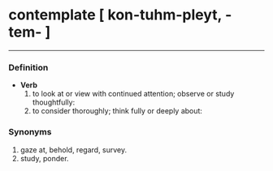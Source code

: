 # contemplate [ kon-tuhm-pleyt, -tem- ]
---
### Definition
- **Verb**
    1. to look at or view with continued attention; observe or study thoughtfully:
    2. to consider thoroughly; think fully or deeply about:
### Synonyms
1. gaze at, behold, regard, survey.
2. study, ponder.
